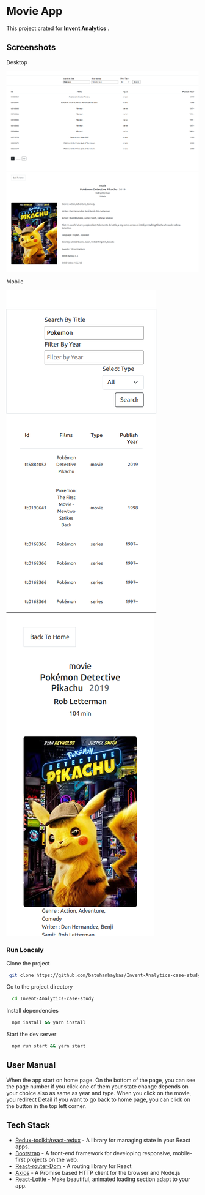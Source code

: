 # Movie App

This project crated for **Invent Analytics** .

## Screenshots

Desktop

<img src="public/screenshoots/movie_home_page.png">
<img src="public/screenshoots/movie_detail_page.png">

Mobile

<img src="public/screenshoots/movie_home_responsive.png">
<img src="public/screenshoots/movie_detail_responsive.png">

### Run Loacaly

Clone the project

```bash
 git clone https://github.com/batuhanbaybas/Invent-Analytics-case-study.git
```

Go to the project directory

```bash
  cd Invent-Analytics-case-study
```

Install dependencies

```bash
  npm install && yarn install
```

Start the dev server

```bash
  npm run start && yarn start
```

## User Manual

When the app start on home page. On the bottom of the page, you can see the page number if you click one
of them your state change depends on your choice also as same as year and type. When you click on the movie, you
redirect Detail if you want to go back to
home page, you can click on the button in the top left corner.

## Tech Stack

- [Redux-toolkit/react-redux](https://redux.js.org/) - A library for managing state in your React apps.
- [Bootstrap](https://getbootstrap.com/) - A front-end framework for developing responsive, mobile-first projects on the
  web.
- [React-router-Dom](https://reactrouter.com/) - A routing library for React
- [Axios](https://axios-http.com/) - A Promise based HTTP client for the browser and Node.js
- [React-Lottie](https://github.com/chenqingspring/react-lottie) - Make beautiful, animated loading section adapt to
  your app.

